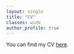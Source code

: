 ```yaml
---
layout: single
title: "CV"
classes: wide
author_profile: true
---
```

You can find my CV [here](/pdf/CV.pdf).
